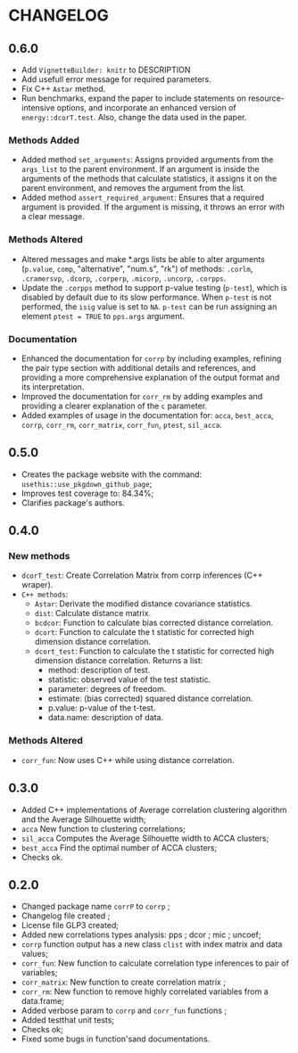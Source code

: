 # CHANGELOG


## 0.6.0

- Add `VignetteBuilder: knitr` to DESCRIPTION
- Add usefull error message for required parameters.
- Fix C++ `Astar` method.
- Run benchmarks, expand the paper to include statements on resource-intensive options, and incorporate an enhanced version of `energy::dcorT.test`. Also, change the data used in the paper.


### Methods Added

-  Added method `set_arguments`: Assigns provided arguments from the `args_list` to the parent environment. If an argument is inside the arguments of the methods that calculate statistics, it assigns it on the parent environment, and removes the argument from the list.
-  Added method `assert_required_argument`: Ensures that a required argument is provided. If the argument is missing, it throws an error with a clear message.

### Methods Altered

- Altered messages and make *.args lists be able to alter arguments (`p.value`, `comp`, "alternative", "num.s", "rk") of methods: `.corlm`, `.cramersvp`, `.dcorp`, `.corperp`, `.micorp`, `.uncorp`, `.corpps`.
- Update the `.corpps` method to support p-value testing (`p-test`), which is disabled by default due to its slow performance. When `p-test` is not performed, the `isig` value is set to `NA`. `p-test` can be run assigning an element `ptest = TRUE` to `pps.args` argument.

### Documentation

- Enhanced the documentation for `corrp` by including examples, refining the pair type section with additional details and references, and providing a more comprehensive explanation of the output format and its interpretation.
- Improved the documentation for `corr_rm` by adding examples and providing a clearer explanation of the `c` parameter.
- Added examples of usage in the documentation for: `acca`, `best_acca`, `corrp`, `corr_rm`, `corr_matrix`, `corr_fun`, `ptest`, `sil_acca`.


## 0.5.0

- Creates the package website with the command: `usethis::use_pkgdown_github_page`;
- Improves test coverage to: 84.34%;
- Clarifies package's authors.

## 0.4.0

### New methods

- `dcorT_test`: Create Correlation Matrix from corrp inferences (C++ wraper).
- `C++ methods`:
  - `Astar`: Derivate the modified distance covariance statistics.
  - `dist`: Calculate distance matrix.
  - `bcdcor`: Function to calculate bias corrected distance correlation.
  - `dcort`: Function to calculate the t statistic for corrected high dimension distance correlation.
  - `dcort_test`: Function to calculate the t statistic for corrected high dimension distance correlation. 
  Returns a list:
    -  method: description of test.
    -  statistic: observed value of the test statistic.
    -  parameter: degrees of freedom.
    -  estimate: (bias corrected) squared distance correlation.
    -  p.value: p-value of the t-test.
    -  data.name: description of data.

### Methods Altered
-  `corr_fun`: Now uses C++ while using distance correlation.

## 0.3.0

- Added C++ implementations of Average correlation clustering algorithm and the Average Silhouette width;
- `acca` New function to clustering correlations;
- `sil_acca` Computes the Average Silhouette width to ACCA clusters;
- `best_acca` Find the optimal number of ACCA clusters;
- Checks ok.

## 0.2.0

- Changed package name `corrP` to `corrp` ;
- Changelog file created ;
- License file GLP3 created;
- Added new correlations types analysis: pps ; dcor ; mic ; uncoef;
- `corrp` function output has a new class `clist` with index matrix and data values;
- `corr_fun`: New function to calculate correlation type inferences to pair of variables;
- `corr_matrix`: New function to create correlation matrix ;
- `corr_rm`: New function to remove highly correlated variables from a data.frame;
- Added verbose param to `corrp` and `corr_fun` functions ; 
- Added testthat unit tests;
- Checks ok;
- Fixed some bugs in function'sand documentations.

